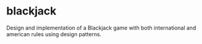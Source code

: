 # blackjack
Design and implementation of a Blackjack game with both international and american rules using design patterns.